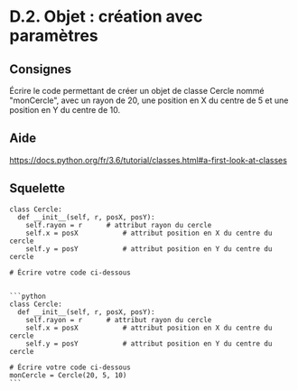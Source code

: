 # D.2. Objet : création avec paramètres

## Consignes

Écrire le code permettant de créer un objet de classe Cercle nommé "monCercle", avec un rayon de 20, une position en X du centre de 5 et une position en Y du centre de 10.

## Aide

https://docs.python.org/fr/3.6/tutorial/classes.html#a-first-look-at-classes

## Squelette

```{code-cell} python
class Cercle:
  def __init__(self, r, posX, posY):
    self.rayon = r		# attribut rayon du cercle
    self.x = posX			# attribut position en X du centre du cercle
    self.y = posY			# attribut position en Y du centre du cercle

# Écrire votre code ci-dessous
```

````{dropdown} Proposition de solution

```python
class Cercle:
  def __init__(self, r, posX, posY):
    self.rayon = r		# attribut rayon du cercle
    self.x = posX			# attribut position en X du centre du cercle
    self.y = posY			# attribut position en Y du centre du cercle

# Écrire votre code ci-dessous
monCercle = Cercle(20, 5, 10)
```
````
